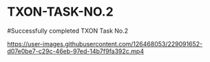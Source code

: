 # TXON-TASK-NO.2
#Successfully completed TXON Task No.2


https://user-images.githubusercontent.com/126468053/229091652-d07e0be7-c29c-46eb-97ed-14b7f9fa392c.mp4

